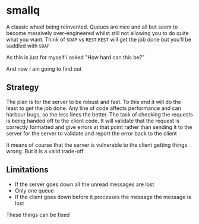 # smallq

A classic wheel being reinvented. Queues are nice and all but seem to become massively over-engineered whilst still not allowing you to do quite what you want. Think of `SOAP` vs `REST`.`REST` will get the job done but you'll be saddled with `SOAP`

As this is just for myself I asked "How hard can this be?"

And now I am going to find out

## Strategy

The plan is for the server to be robust and fast. To this end it will do the least to get the job done. Any line of code affects performance and can harbour bugs, so the less lines the better. The task of checking the requests is being handed off to the client code. It will validate that the request is correctly formatted and give errors at that point rather than sending it to the server for the server to validate and report the error back to the client

It means of course that the server is vulnerable to the client getting things wrong. But it is a valid trade-off

## Limitations

* If the server goes down all the unread messages are lost
* Only one queue
* If the client goes down before it processes the message the message is lost

These things can be fixed
